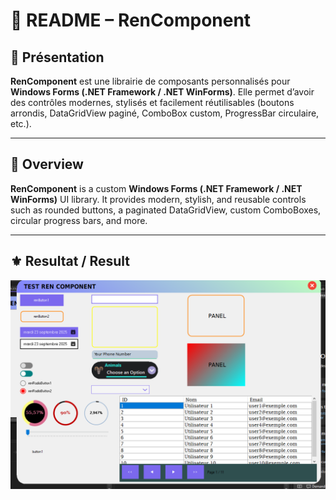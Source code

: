 # 📘 README – RenComponent

## 🚀 Présentation

**RenComponent** est une librairie de composants personnalisés pour **Windows Forms (.NET Framework / .NET WinForms)**.
Elle permet d’avoir des contrôles modernes, stylisés et facilement réutilisables (boutons arrondis, DataGridView paginé, ComboBox custom, ProgressBar circulaire, etc.).

---

## 🚀 Overview

**RenComponent** is a custom **Windows Forms (.NET Framework / .NET WinForms)** UI library.
It provides modern, stylish, and reusable controls such as rounded buttons, a paginated DataGridView, custom ComboBoxes, circular progress bars, and more.

---

## ⚜ Resultat / Result

![alt text](asset/result.png)